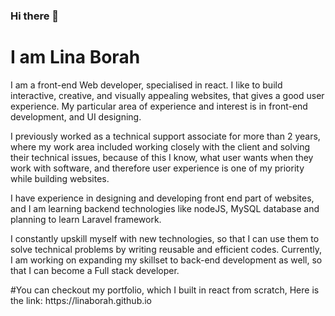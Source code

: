 ### Hi there 👋

<!--
**LinaBorah/LinaBorah** is a ✨ _special_ ✨ repository because its `README.md` (this file) appears on your GitHub profile.

Here are some ideas to get you started:

- 🔭 I’m currently working on ...
- 🌱 I’m currently learning ...
- 👯 I’m looking to collaborate on ...
- 🤔 I’m looking for help with ...
- 💬 Ask me about ...
- 📫 How to reach me: ...
- 😄 Pronouns: ...
- ⚡ Fun fact: ...
-->
# I am Lina Borah
<p><span>I </span> am a front-end Web developer, specialised in react.
                        I like to build interactive, creative,
                        and visually appealing websites, that gives a good
                        user experience. My particular area of experience and interest is
                        in front-end development, and UI designing.
                        <p>I previously worked as a technical support associate
                        for more than 2 years,
                        where my work area included working closely
                        with the client and solving their technical issues,
                        because of this I know, what user wants when
                        they work with software, and therefore user
                        experience is one of my priority while building websites.</p>
                        <p>
                        I have experience in
                        designing and developing front end part of websites, and I am learning
                        backend technologies like nodeJS, MySQL database and planning to learn
                        Laravel framework.</p>
                        <p>
                        I constantly upskill myself with new technologies,
                        so that I can use them to solve
                        technical problems by writing reusable and efficient codes.
                        Currently,
                        I am working on expanding my skillset
                        to back-end development as well, so that
                        I can become a Full stack developer.
                        </p>
                        </p>
                        #You can checkout my portfolio, which I built in react from scratch, Here is the link: https://linaborah.github.io
